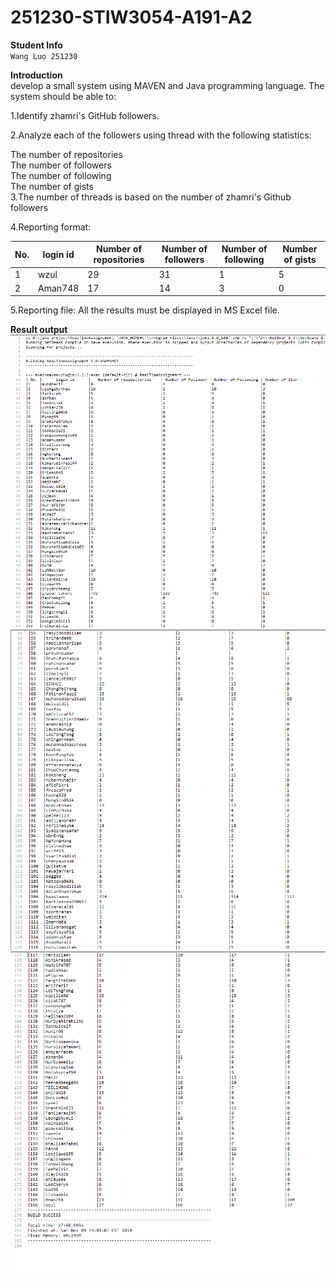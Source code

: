 # 251230-STIW3054-A191-A2
__Student Info__  
`Wang Luo 251230`

__Introduction__    
develop a small system using MAVEN and Java programming language. The system should be able to:

1.Identify zhamri's GitHub followers.

2.Analyze each of the followers using thread with the following statistics:

  The number of repositories  
  The number of followers  
  The number of following  
  The number of gists  
3.The number of threads is based on the number of zhamri's Github followers  

4.Reporting format:

| No. | login id | Number of repositories | Number of followers | Number of following | Number of gists |
|-----|----------|------------------------|---------------------|-----------|------------|
| 1   | wzul     | 29                     | 31                  |    1     |     5     |
| 2   | Aman748  | 17                     | 14                  |    3     |     0     |

5.Reporting file: All the results must be displayed in MS Excel file.

**Result output**  
![output1](https://github.com/WwLuo-1024/251230-STIW3054-A191-A2/blob/master/Images/001.png)    
![output1](https://github.com/WwLuo-1024/251230-STIW3054-A191-A2/blob/master/Images/002.png)  
![output1](https://github.com/WwLuo-1024/251230-STIW3054-A191-A2/blob/master/Images/003.png)  


